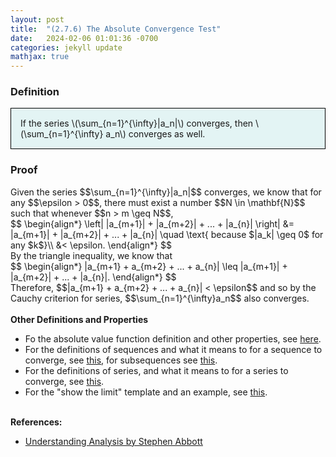 ```yaml
---
layout: post
title:  "(2.7.6) The Absolute Convergence Test"
date:   2024-02-06 01:01:36 -0700
categories: jekyll update
mathjax: true
---
```

<!------------------------------------------------------------------------------------>
<h3>Definition</h3>
<div style="background-color: #E3F4F4; padding: 15px 15px 15px 15px; border:1px solid black;">
  If the series \(\sum_{n=1}^{\infty}|a_n|\) converges, then \(\sum_{n=1}^{\infty} a_n\) converges as well.
</div>
<!------------------------------------------------------------------------------------>
<h3>Proof</h3>
Given the series $$\sum_{n=1}^{\infty}|a_n|$$ converges, we know that for any $$\epsilon > 0$$, there must exist a number $$N \in \mathbf{N}$$ such that whenever $$n > m \geq N$$,
<div>
  $$
  \begin{align*}
  \left| |a_{m+1}| + |a_{m+2}| + ... + |a_{n}| \right| &= |a_{m+1}| + |a_{m+2}| + ... + |a_{n}| \quad \text{ because $|a_k| \geq 0$ for any $k$}\\
   &< \epsilon.
  \end{align*}
  $$
</div>
By the triangle inequality, we know that
<div>
  $$
  \begin{align*}
  |a_{m+1} + a_{m+2} + ... + a_{n}| \leq |a_{m+1}| + |a_{m+2}| + ... + |a_{n}|.
  \end{align*}
  $$
</div>
Therefore, $$|a_{m+1} + a_{m+2} + ... + a_{n}| < \epsilon$$ and so by the Cauchy criterion for series, $$\sum_{n=1}^{\infty}a_n$$ also converges.
<br>
<br>
<!------------------------------------------------------------------------------------>
<b>Other Definitions and Properties</b>
<ul>
<li>Fo the absolute value function definition and other properties, see <a href="https://strncat.github.io/jekyll/update/2024/05/26/analysis-absolute-value-properties.html">here</a>.</li>

<li>For the definitions of sequences and what it means to for a sequence to converge, see <a href="https://strncat.github.io/jekyll/update/2024/05/21/analysis-seq-definitions.html">this</a>, for subsequences see <a href="https://strncat.github.io/jekyll/update/2024/02/10/analysis-seq-subsequences.html">this</a>.</li>

<li>For the definitions of series, and what it means to for a series to converge, see <a href="https://strncat.github.io/jekyll/update/2024/06/10/analysis-series-definitions.html">this</a>.</li>

<li>For the "show the limit" template and an example, see <a href="https://strncat.github.io/jekyll/update/2024/05/12/analysis-seq-limit-template.html">this</a>.</li>
</ul>
<br>
<!------------------------------------------------------------------------------------>
<b>References:</b>
<ul>
<li><a href="https://www.amazon.com/Understanding-Analysis-Undergraduate-Texts-Mathematics/dp/1493927116">Understanding Analysis by Stephen Abbott</a></li>
</ul>